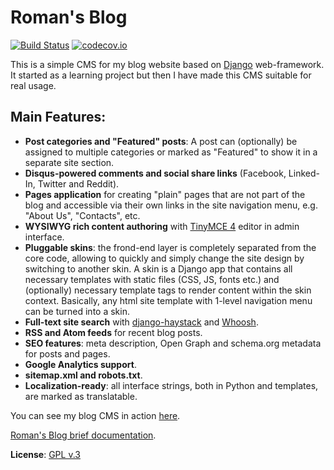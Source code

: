 # Roman's Blog

[![Build Status](https://travis-ci.org/romanvm/romans_blog.svg?branch=master)](https://travis-ci.org/romanvm/romans_blog)
[![codecov.io](https://codecov.io/github/romanvm/romans_blog/coverage.svg?branch=master)](https://codecov.io/github/romanvm/romans_blog?branch=master)

This is a simple CMS for my blog website based on [Django](https://www.djangoproject.com/)
web-framework. It started as a learning project but then I have made this CMS
suitable for real usage.

## Main Features:

- **Post categories and "Featured" posts**: A post can (optionally) be assigned to multiple categories or marked as
  "Featured" to show it in a separate site section.
- **Disqus-powered comments and social share links** (Facebook, Linked-In, Twitter and Reddit).
- **Pages application** for creating "plain" pages that are not part of the blog and accessible via
  their own links in the site navigation menu, e.g. "About Us", "Contacts", etc.
- **WYSIWYG rich content authoring** with [TinyMCE 4](https://www.tinymce.com/) editor in admin interface.
- **Pluggable skins**: the frond-end layer is completely separated from the core code, allowing to quickly and simply
  change the site design by switching to another skin. A skin is a Django app that contains all necessary templates
  with static files (CSS, JS, fonts etc.) and (optionally) necessary template tags to render content within
  the skin context. Basically, any html site template with 1-level navigation menu can be turned into a skin.
- **Full-text site search** with [django-haystack]( http://haystacksearch.org/)
  and [Whoosh](https://pypi.python.org/pypi/Whoosh/).
- **RSS and Atom feeds** for recent blog posts.
- **SEO features**: meta description, Open Graph and schema.org metadata for posts and pages.
- **Google Analytics support**.
- **sitemap.xml and robots.txt**.
- **Localization-ready**: all interface strings, both in Python and templates, are marked as translatable.

You can see my blog CMS in action [here](http://romanvm.pythonanywhere.com/).

[Roman's Blog brief documentation](http://romanvm.github.io/romans_blog/).

**License**: [GPL v.3](http://www.gnu.org/licenses/gpl-3.0.en.html)
